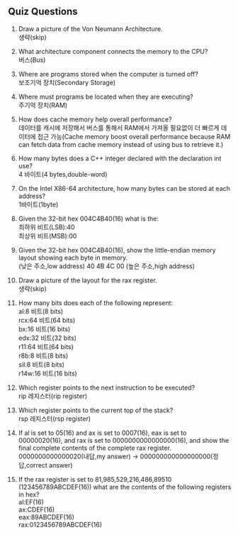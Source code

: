 ## Quiz Questions

1. Draw a picture of the Von Neumann Architecture.  
생략(skip)

2) What architecture component connects the memory to the CPU?  
버스(Bus)

3) Where are programs stored when the computer is turned off?  
보조기억 장치(Secondary Storage)

4) Where must programs be located when they are executing?  
주기억 장치(RAM)

5) How does cache memory help overall performance?  
데이터를 캐시에 저장해서 버스를 통해서 RAM에서 가져올 필요없이 더 빠르게 데이터에 접근 가능(Cache memory boost overall performance because RAM can fetch data from cache memory instead of using bus to retrieve it.)

6) How many bytes does a C++ integer declared with the declaration int use?  
4 바이트(4 bytes,double-word)

7) On the Intel X86-64 architecture, how many bytes can be stored at each address?  
1바이트(1byte)

8) Given the 32-bit hex 004C4B40(16) what is the:  
최하위 비트(LSB):40   
최상위 비트(MSB):00

9) Given the 32-bit hex 004C4B40(16), show the little-endian memory layout showing each byte in memory.  
(낮은 주소,low address) 40 4B 4C 00 (높은 주소,high address)

10) Draw a picture of the layout for the rax register.  
생략(skip)

11) How many bits does each of the following represent:  
al:8 비트(8 bits)     
rcx:64 비트(64 bits)  
bx:16 비트(16 bits)  
edx:32 비트(32 bits)  
r11:64 비트(64 bits)  
r8b:8 비트(8 bits)  
sil:8 비트(8 bits)  
r14w:16 비트(16 bits)  

12) Which register points to the next instruction to be executed?  
rip 레지스터(rip register)

13) Which register points to the current top of the stack?  
rsp 레지스터(rsp register)

14) If al is set to 05(16) and ax is set to 0007(16), eax is set to 00000020(16), and rax is set to 0000000000000000(16), and show the final complete contents of the complete rax register.  
0000000000000020(내답,my answer) -> 000000000000000000(정답,correct answer)

15) If the rax register is set to 81,985,529,216,486,89510 (123456789ABCDEF(16))
what are the contents of the following registers in hex?  
al:EF(16)  
ax:CDEF(16)  
eax:89ABCDEF(16)  
rax:0123456789ABCDEF(16)  
